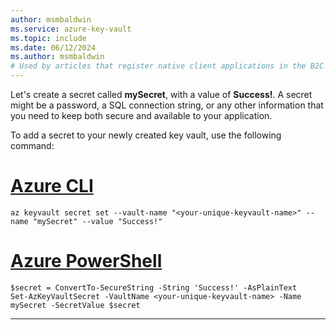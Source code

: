 ```yaml
---
author: msmbaldwin
ms.service: azure-key-vault
ms.topic: include
ms.date: 06/12/2024
ms.author: msmbaldwin
# Used by articles that register native client applications in the B2C tenant.
---
```


Let's create a secret called **mySecret**, with a value of **Success!**. A secret might be a password, a SQL connection string, or any other information that you need to keep both secure and available to your application. 

To add a secret to your newly created key vault, use the following command:

# [Azure CLI](#tab/azure-cli)
```azurecli
az keyvault secret set --vault-name "<your-unique-keyvault-name>" --name "mySecret" --value "Success!"
```
# [Azure PowerShell](#tab/azurepowershell)

```azurepowershell
$secret = ConvertTo-SecureString -String 'Success!' -AsPlainText
Set-AzKeyVaultSecret -VaultName <your-unique-keyvault-name> -Name mySecret -SecretValue $secret
```
---
